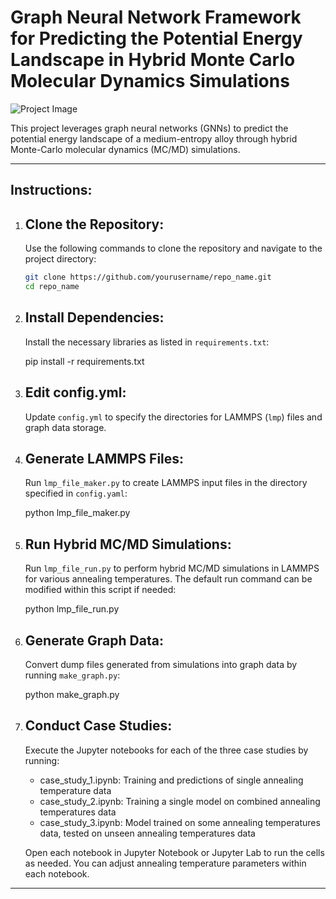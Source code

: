 Graph Neural Network Framework for Predicting the Potential Energy Landscape in Hybrid Monte Carlo Molecular Dynamics Simulations
============================================================================================

![Project Image](https://github.com/yourusername/repo_name/blob/main/path_to_image.png)

This project leverages graph neural networks (GNNs) to predict the potential energy landscape of a medium-entropy alloy through hybrid Monte-Carlo molecular dynamics (MC/MD) simulations.

--------------------------------------------------------------------------------------------
Instructions:
--------------------------------------------------------------------------------------------

1. Clone the Repository:
   ----------------------
   Use the following commands to clone the repository and navigate to the project directory:
   ```bash
   git clone https://github.com/yourusername/repo_name.git
   cd repo_name

1. Install Dependencies:
   ----------------------
   Install the necessary libraries as listed in `requirements.txt`:

   pip install -r requirements.txt

2. Edit config.yml:
   ------------------
   Update `config.yml` to specify the directories for LAMMPS (`lmp`) files and graph data storage.

3. Generate LAMMPS Files:
   -----------------------
   Run `lmp_file_maker.py` to create LAMMPS input files in the directory specified in `config.yaml`:

   python lmp_file_maker.py

4. Run Hybrid MC/MD Simulations:
   ------------------------------
   Run `lmp_file_run.py` to perform hybrid MC/MD simulations in LAMMPS for various annealing temperatures. 
   The default run command can be modified within this script if needed:

   python lmp_file_run.py

5. Generate Graph Data:
   ---------------------
   Convert dump files generated from simulations into graph data by running `make_graph.py`:

   python make_graph.py

6. Conduct Case Studies:
   ----------------------
   Execute the Jupyter notebooks for each of the three case studies by running:
   
   - case_study_1.ipynb: Training and predictions of single annealing temperature data
   - case_study_2.ipynb: Training a single model on combined annealing temperatures data
   - case_study_3.ipynb: Model trained on some annealing temperatures data, tested on unseen annealing temperatures data

   Open each notebook in Jupyter Notebook or Jupyter Lab to run the cells as needed.
   You can adjust annealing temperature parameters within each notebook.

--------------------------------------------------------------------------------------------


